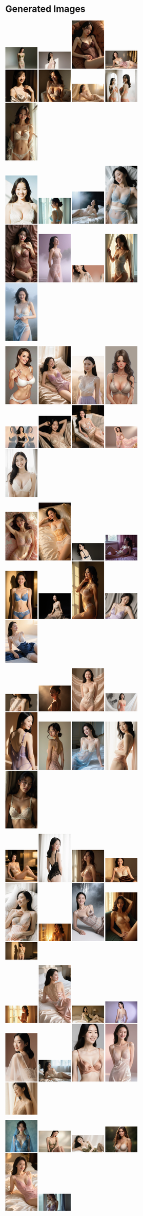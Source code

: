 # Generated Images



<img src="2025_09_21_01.webp" width="100"/> <img src="2025_09_21_02.webp" width="100"/> <img src="2025_09_21_03.webp" width="100"/> <img src="2025_09_21_04.webp" width="100"/> <img src="2025_09_21_05.webp" width="100"/> <img src="2025_09_21_06.webp" width="100"/> <img src="2025_09_21_07.webp" width="100"/> <img src="2025_09_21_08.webp" width="100"/> <img src="2025_09_21_09.webp" width="100"/>

<img src="2025_09_21_10.webp" width="100"/> <img src="2025_09_21_11.webp" width="100"/> <img src="2025_09_21_12.webp" width="100"/> <img src="2025_09_21_13.webp" width="100"/> <img src="2025_09_21_14.webp" width="100"/> <img src="2025_09_21_15.webp" width="100"/> <img src="2025_09_21_16.webp" width="100"/> <img src="2025_09_21_17.webp" width="100"/> <img src="2025_09_21_18.webp" width="100"/>

<img src="2025_09_21_19.webp" width="100"/> <img src="2025_09_21_20.webp" width="100"/> <img src="2025_09_21_21.webp" width="100"/> <img src="2025_09_21_22.webp" width="100"/> <img src="2025_09_21_23.webp" width="100"/> <img src="2025_09_21_24.webp" width="100"/> <img src="2025_09_21_25.webp" width="100"/> <img src="2025_09_21_26.webp" width="100"/> <img src="2025_09_21_27.webp" width="100"/>

<img src="2025_09_21_28.webp" width="100"/> <img src="2025_09_21_29.webp" width="100"/> <img src="2025_09_21_30.webp" width="100"/> <img src="2025_09_21_31.webp" width="100"/> <img src="2025_09_21_32.webp" width="100"/> <img src="2025_09_21_33.webp" width="100"/> <img src="2025_09_21_34.webp" width="100"/> <img src="2025_09_21_35.webp" width="100"/> <img src="2025_09_21_36.webp" width="100"/>

<img src="2025_09_21_37.webp" width="100"/> <img src="2025_09_21_38.webp" width="100"/> <img src="2025_09_21_39.webp" width="100"/> <img src="2025_09_21_40.webp" width="100"/> <img src="2025_09_21_41.webp" width="100"/> <img src="2025_09_21_42.webp" width="100"/> <img src="2025_09_21_43.webp" width="100"/> <img src="2025_09_21_44.webp" width="100"/> <img src="2025_09_21_45.webp" width="100"/>

<img src="2025_09_21_46.webp" width="100"/> <img src="2025_09_21_47.webp" width="100"/> <img src="2025_09_21_48.webp" width="100"/> <img src="2025_09_21_49.webp" width="100"/> <img src="2025_09_21_50.webp" width="100"/> <img src="2025_09_21_51.webp" width="100"/> <img src="2025_09_21_52.webp" width="100"/> <img src="2025_09_21_53.webp" width="100"/> <img src="2025_09_21_54.webp" width="100"/>

<img src="2025_09_21_55.webp" width="100"/> <img src="2025_09_21_56.webp" width="100"/> <img src="2025_09_21_57.webp" width="100"/> <img src="2025_09_21_58.webp" width="100"/> <img src="2025_09_21_59.webp" width="100"/> <img src="2025_09_21_60.webp" width="100"/> <img src="2025_09_21_61.webp" width="100"/> <img src="2025_09_21_62.webp" width="100"/> <img src="2025_09_21_63.webp" width="100"/>

<img src="2025_09_21_64.webp" width="100"/> <img src="2025_09_21_65.webp" width="100"/> <img src="2025_09_21_66.webp" width="100"/> <img src="2025_09_21_67.webp" width="100"/> <img src="2025_09_21_68.webp" width="100"/> <img src="2025_09_21_69.webp" width="100"/>